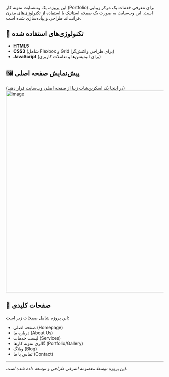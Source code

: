 
این پروژه، یک وب‌سایت نمونه کار (Portfolio) برای معرفی خدمات یک مرکز زیبایی است. این وب‌سایت به صورت یک صفحه استاتیک با استفاده از تکنولوژی‌های مدرن فرانت‌اند طراحی و پیاده‌سازی شده است.

## 🚀 تکنولوژی‌های استفاده شده
- **HTML5**
- **CSS3** (شامل Flexbox و Grid برای طراحی واکنش‌گرا)
- **JavaScript** (برای انیمیشن‌ها و تعاملات کاربری)

## 🖼️ پیش‌نمایش صفحه اصلی
(در اینجا یک اسکرین‌شات زیبا از صفحه اصلی وب‌سایت قرار دهید)
<img width="1183" height="641" alt="image" src="https://github.com/user-attachments/assets/3d5909f1-20ee-4090-8b00-7bc56aa87162" />

## 📄 صفحات کلیدی
این پروژه شامل صفحات زیر است:
- صفحه اصلی (Homepage)
- درباره ما (About Us)
- لیست خدمات (Services)
- گالری نمونه کارها (Portfolio/Gallery)
- وبلاگ (Blog)
- تماس با ما (Contact)

---
*این پروژه توسط معصومه اشرفی طراحی و توسعه داده شده است.*
